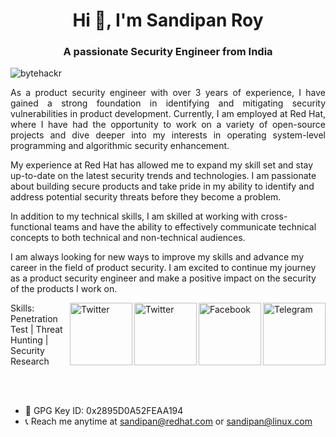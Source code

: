 <h1 align="center">Hi 👋, I'm Sandipan Roy</h1>
<h3 align="center">A passionate Security Engineer from India</h3>

<p align="left"> <img src="https://komarev.com/ghpvc/?username=bytehackr&label=Profile%20views&color=0e75b6&style=flat" alt="bytehackr" /> </p>

<p style='text-align: justify;'> As a product security engineer with over 3 years of experience, I have gained a strong foundation in identifying and mitigating security vulnerabilities in product development. Currently, I am employed at Red Hat, where I have had the opportunity to work on a variety of open-source projects and dive deeper into my interests in operating system-level programming and algorithmic security enhancement.

My experience at Red Hat has allowed me to expand my skill set and stay up-to-date on the latest security trends and technologies. I am passionate about building secure products and take pride in my ability to identify and address potential security threats before they become a problem.

In addition to my technical skills, I am skilled at working with cross-functional teams and have the ability to effectively communicate technical concepts to both technical and non-technical audiences.

I am always looking for new ways to improve my skills and advance my career in the field of product security. I am excited to continue my journey as a product security engineer and make a positive impact on the security of the products I work on. </p>

<a href="https://t.me/bytehackr/" target="_blank"><img src="https://cdn2.iconfinder.com/data/icons/social-media-2199/64/social_media_isometric_19-telegram-512.png" height="100px" width="100px" alt="Telegram" align="right"></a>
<a href="https://facebook.com/bytehackr" target="_blank"><img src="https://cdn2.iconfinder.com/data/icons/social-media-2199/64/social_media_isometric_1-facebook-512.png" height="100px" width="100px" alt="Facebook" align="right"></a>
<a href="https://twitter.com/bytehackr" target="_blank"><img src="https://cdn2.iconfinder.com/data/icons/social-media-2199/64/social_media_isometric_6-twitter-512.png" height="100px" width="100px" alt="Twitter" align="right"></a><a href="https://www.linkedin.com/in/bytehackr/" target="_blank"><img src="https://cdn2.iconfinder.com/data/icons/social-media-2199/64/social_media_isometric_14-linkedin-512.png" height="100px" width="100px" alt="Twitter" align="right"></a>
Skills: Penetration Test | Threat Hunting | Security Research

</br>
</br>

- 🔑 GPG Key ID: 0x2895D0A52FEAA194
- 📞 Reach me anytime at sandipan@redhat.com or sandipan@linux.com







